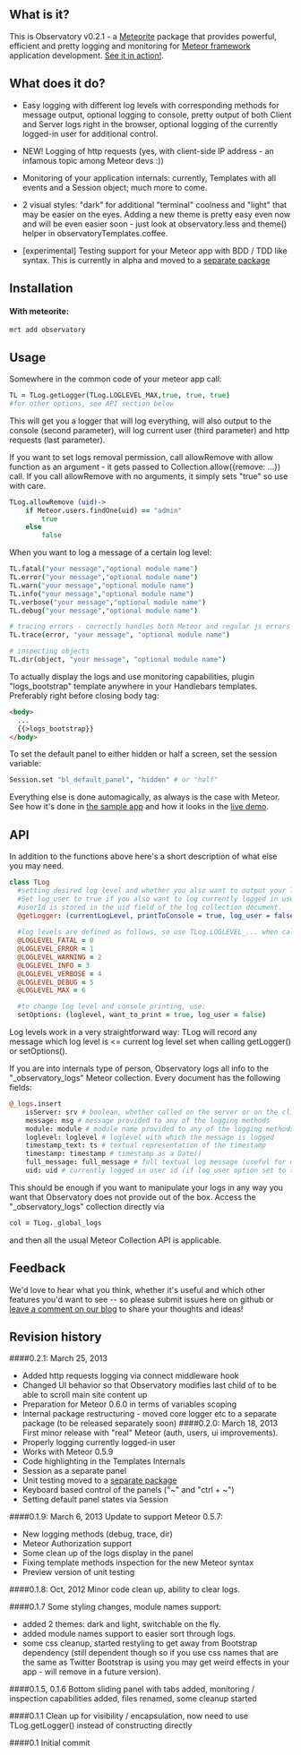 What is it?
-------------
This is Observatory v0.2.1 - a [Meteorite](https://github.com/oortcloud/meteorite) package that provides powerful, efficient
and pretty logging and monitoring for [Meteor framework](http://meteor.com) application development.
[See it in action!](http://observatoryjs.com/).

What does it do?
------------------
* Easy logging with different log levels with corresponding methods for message output, optional 
logging to console, pretty output of both Client and Server logs right in the browser, optional logging of
the currently logged-in user for additional control.

* NEW! Logging of http requests (yes, with client-side IP address - an infamous topic among Meteor devs :))

* Monitoring of your application internals: currently, Templates with all events and a Session object; much more to come.

* 2 visual styles: "dark" for additional "terminal" coolness and "light" that may be easier on the eyes. Adding a new theme is pretty
easy even now and will be even easier soon - just look at observatory.less and theme() helper in observatoryTemplates.coffee.

* [experimental] Testing support for your Meteor app with BDD / TDD like syntax. This is currently in alpha and moved to a
[separate package](https://github.com/superstringsoftware/observatory-testing)

Installation
-----------------
#### With meteorite:

	mrt add observatory

Usage
---------
Somewhere in the common code of your meteor app call:
```coffeescript
TL = TLog.getLogger(TLog.LOGLEVEL_MAX,true, true, true)
#for other options, see API section below
```
This will get you a logger that will log everything, will also output to the console (second parameter),
will log current user (third parameter) and http requests (last parameter).

If you want to set logs removal permission, call allowRemove with allow function as an argument - it gets passed to
Collection.allow({remove: ...}) call. If you call allowRemove with no arguments, it simply sets "true" so use with care.
```coffeescript
TLog.allowRemove (uid)->
    if Meteor.users.findOne(uid) == "admin"
        true
    else
        false
```

When you want to log a message of a certain log level:
```coffeescript
TL.fatal("your message","optional module name")
TL.error("your message","optional module name")
TL.warn("your message","optional module name")
TL.info("your message","optional module name")
TL.verbose("your message","optional module name")
TL.debug("your message","optional module name")

# tracing errors - correctly handles both Meteor and regular js errors
TL.trace(error, "your message", "optional module name")

# inspecting objects
TL.dir(object, "your message", "optional module name")
```
To actually display the logs and use monitoring capabilities, plugin "logs_bootstrap" template anywhere in your Handlebars templates. Preferably right before closing body tag:
```html
<body>
  ...
  {{>logs_bootstrap}}
</body>
```

To set the default panel to either hidden or half a screen, set the session variable:
```coffeescript
Session.set "bl_default_panel", "hidden" # or "half"
```

Everything else is done automagically, as always is the case with Meteor. See how it's done in [the sample app](https://github.com/jhoxray/telescope) and how it looks in the 
[live demo](http://observatoryjs.com).


API
---------
In addition to the functions above here's a short description of what else you may need.
```coffeescript
class TLog
  #setting desired log level and whether you also want to output your log messages to the console (true or false)
  #Set log_user to true if you also want to log currently logged in user with every log message
  #userId is stored in the uid field of the log collection document.
  @getLogger: (currentLogLevel, printToConsole = true, log_user = false)->
  
  #log levels are defined as follows, so use TLog.LOGLEVEL_... when calling get Logger()
  @LOGLEVEL_FATAL = 0
  @LOGLEVEL_ERROR = 1
  @LOGLEVEL_WARNING = 2
  @LOGLEVEL_INFO = 3
  @LOGLEVEL_VERBOSE = 4
  @LOGLEVEL_DEBUG = 5
  @LOGLEVEL_MAX = 6

  #to change log level and console printing, use:
  setOptions: (loglevel, want_to_print = true, log_user = false)
```
Log levels work in a very straightforward way: TLog will record any message which log level is <= current log level set when calling 
getLogger() or setOptions().

If you are into internals type of person, Observatory logs all info to the "_observatory_logs"
Meteor collection. Every document has the following fields:
```coffeescript
@_logs.insert
    isServer: srv # boolean, whether called on the server or on the client
    message: msg # message provided to any of the logging methods
    module: module # module name provided to any of the logging methods
    loglevel: loglevel # loglevel with which the message is logged
    timestamp_text: ts # textual representation of the timestamp
    timestamp: timestamp # timestamp as a Date()
    full_message: full_message # full textual log message (useful for quick export etc)
    uid: uid # currently logged in user id (if log_user option set to true)
```
This should be enough if you want to manipulate your logs in any way you want that Observatory
does not provide out of the box. Access the "_observatory_logs" collection directly via
```coffeescript
col = TLog._global_logs
```
and then all the usual Meteor Collection API is applicable.


Feedback
----------
We'd love to hear what you think, whether it's useful and which other features you'd want to see -- so please submit issues here on github or [leave a comment on our blog](http://superstringsoftware.com) 
to share your thoughts and ideas!

Revision history
-----------------
####0.2.1: March 25, 2013
* Added http requests logging via connect middleware hook
* Changed UI behavior so that Observatory modifies last child of <body> to be able to scroll main site content up
* Preparation for Meteor 0.6.0 in terms of variables scoping
* Internal package restructuring - moved core logger etc to a separate package (to be released separately soon)
####0.2.0: March 18, 2013
First minor release with "real" Meteor (auth, users, ui improvements).
* Properly logging currently logged-in user
* Works with Meteor 0.5.9
* Code highlighting in the Templates Internals
* Session as a separate panel
* Unit testing moved to a [separate package](https://github.com/superstringsoftware/observatory-testing)
* Keyboard based control of the panels ("~" and "ctrl + ~")
* Setting default panel states via Session

####0.1.9: March 6, 2013
Update to support Meteor 0.5.7:
* New logging methods (debug, trace, dir)
* Meteor Authorization support
* Some clean up of the logs display in the panel
* Fixing template methods inspection for the new Meteor syntax
* Preview version of unit testing

####0.1.8: Oct, 2012
Minor code clean up, ability to clear logs.

####0.1.7
Some styling changes, module names support:
* added 2 themes: dark and light, switchable on the fly.
* added module names support to easier sort through logs.
* some css cleanup, started restyling to get away from Bootstrap dependency (still dependent though so if you use css names that
are the same as Twitter Bootstrap is using you may get weird effects in your app - will remove in a future version).

####0.1.5, 0.1.6
Bottom sliding panel with tabs added, monitoring / inspection capabilities added, files renamed, some cleanup started

####0.1.1 
Clean up for visibility / encapsulation, now need to use TLog.getLogger() instead of constructing directly

####0.1
Initial commit 

